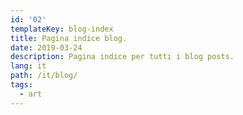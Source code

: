 ```yaml
---
id: '02'
templateKey: blog-index
title: Pagina indice blog.
date: 2019-03-24
description: Pagina indice per tutti i blog posts.
lang: it
path: /it/blog/
tags:
  - art
---
```


